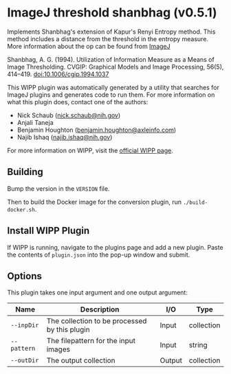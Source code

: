 # ImageJ threshold shanbhag (v0.5.1)

Implements Shanbhag's extension of Kapur's Renyi Entropy method. This method
includes a distance from the threshold in the entropy measure. More information
about the op can be found from [ImageJ](https://imagej.net/plugins/auto-threshold#shanbhag)

Shanbhag, A. G. (1994). Utilization of Information Measure as a Means of Image
Thresholding. CVGIP: Graphical Models and Image Processing, 56(5), 414–419.
[doi:10.1006/cgip.1994.1037](https://doi.org/10.1006/cgip.1994.1037)

This WIPP plugin was automatically generated by a utility that searches for ImageJ plugins and generates code to run them.
For more information on what this plugin does, contact one of the authors:

 - Nick Schaub (nick.schaub@nih.gov)
 - Anjali Taneja
 - Benjamin Houghton (benjamin.houghton@axleinfo.com)
 - Najib Ishaq (najib.ishaq@nih.gov)

For more information on WIPP, visit the [official WIPP page](https://isg.nist.gov/deepzoomweb/software/wipp).

## Building

Bump the version in the `VERSION` file.

Then to build the Docker image for the conversion plugin, run
`./build-docker.sh`.

## Install WIPP Plugin

If WIPP is running, navigate to the plugins page and add a new plugin.
Paste the contents of `plugin.json` into the pop-up window and submit.

## Options

This plugin takes one input argument and one output argument:

| Name        | Description                                   | I/O    | Type       |
| ----------- | --------------------------------------------- | ------ | ---------- |
| `--inpDir`  | The collection to be processed by this plugin | Input  | collection |
| `--pattern` | The filepattern for the input images          | Input  | string     |
| `--outDir`  | The output collection                         | Output | collection |
